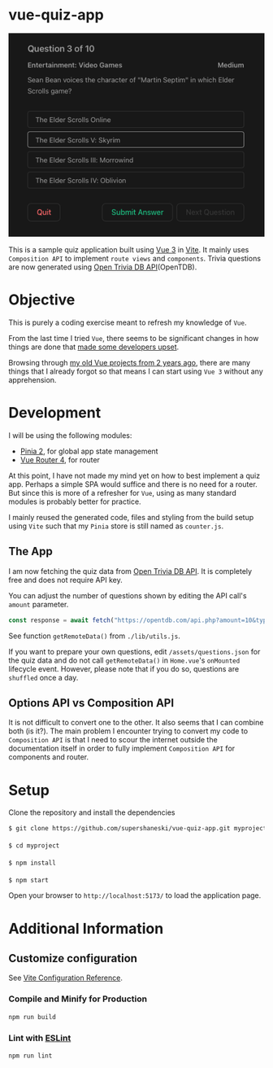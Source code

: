 # vue-quiz-app

![Quiz App](./docs/screenshot.png)

This is a sample quiz application built using [Vue 3](https://vuejs.org/guide/introduction.html) in [Vite](https://vitejs.dev/guide/). It mainly uses `Composition API` to implement `route views` and `components`.
Trivia questions are now generated using [Open Trivia DB API](https://opentdb.com/api_config.php)(OpenTDB).

# Objective

This is purely a coding exercise meant to refresh my knowledge of `Vue`.

From the last time I tried `Vue`, there seems to be significant changes in how things are done that [made some developers upset](https://www.reddit.com/r/vuejs/comments/pmpmot/rant_how_vue_3_drove_me_away/).

Browsing through [my old Vue projects from 2 years ago](https://github.com/supershaneski?tab=repositories&q=vue&type=&language=&sort=), there are many things that I already forgot so that means I can start using `Vue 3` without any apprehension.


# Development

I will be using the following modules:

* [Pinia 2](https://pinia.vuejs.org/introduction.html), for global app state management
* [Vue Router 4](https://router.vuejs.org/installation.html), for router

At this point, I have not made my mind yet on how to best implement a quiz app.
Perhaps a simple SPA would suffice and there is no need for a router.
But since this is more of a refresher for `Vue`, using as many standard modules is probably better for practice.

I mainly reused the generated code, files and styling from the build setup using `Vite` such that my `Pinia` store is still named as `counter.js`.


## The App

I am now fetching the quiz data from [Open Trivia DB API](https://opentdb.com/api_config.php).
It is completely free and does not require API key.

You can adjust the number of questions shown by editing the API call's `amount` parameter.

```javascript
const response = await fetch("https://opentdb.com/api.php?amount=10&type=multiple")
```

See function `getRemoteData()` from `./lib/utils.js`.

If you want to prepare your own questions, edit `/assets/questions.json` for the quiz data and do not call `getRemoteData()` in `Home.vue`'s `onMounted` lifecycle event.
However, please note that if you do so, questions are `shuffled` once a day.


## Options API vs Composition API

It is not difficult to convert one to the other. 
It also seems that I can combine both (is it?).
The main problem I encounter trying to convert my code to `Composition API` is that I need to scour the internet outside the documentation itself in order to fully implement `Composition API` for components and router.


# Setup

Clone the repository and install the dependencies

```sh
$ git clone https://github.com/supershaneski/vue-quiz-app.git myproject

$ cd myproject

$ npm install

$ npm start
```

Open your browser to `http://localhost:5173/` to load the application page.


# Additional Information

## Customize configuration

See [Vite Configuration Reference](https://vitejs.dev/config/).

### Compile and Minify for Production

```sh
npm run build
```

### Lint with [ESLint](https://eslint.org/)

```sh
npm run lint
```
